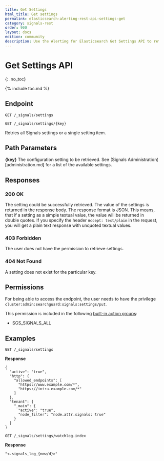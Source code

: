 ```yaml
---
title: Get Settings
html_title: Get settings
permalink: elasticsearch-alerting-rest-api-settings-get
category: signals-rest
order: 900
layout: docs
edition: community
description: Use the Alerting for Elasticsearch Get Settings API to retrieve the current Signals configuration
---
```


<!--- Copyright 2020 floragunn GmbH -->

# Get Settings API
{: .no_toc}

{% include toc.md %}



## Endpoint

```
GET /_signals/settings
```

```
GET /_signals/settings/{key}
```

Retries all Signals settings or a single setting item.

## Path Parameters

**{key}** The configuration setting to be retrieved. See (Signals Administration)[administration.md] for a list of the available settings.

## Responses

### 200 OK

The setting could be successfully retrieved. The value of the settings is returned in the response body. The response format is JSON. This means, that if a setting as a simple textual value, the value will be returned in double quotes. If you specify the header `Accept: text/plain` in the request, you will get a plain text response with unquoted textual values.

### 403 Forbidden

The user does not have the permission to retrieve settings.

### 404 Not Found

A setting does not exist for the particular key.

## Permissions

For being able to access the endpoint, the user needs to have the privilege `cluster:admin:searchguard:signals:settings/put`.

This permission is included in the following [built-in action groups](security_permissions.md):

* SGS\_SIGNALS\_ALL

## Examples

```
GET /_signals/settings
```

**Response**

```
{
  "active": "true",
  "http": {
    "allowed_endpoints": [
      "https://www.example.com/*",
      "https://intra.example.com/*"
    ]
  },
  "tenant": {
    "_main": {
      "active": "true",
      "node_filter": "node.attr.signals: true"
    }
  }
}
```

```
GET /_signals/settings/watchlog.index
```

**Response**

```
"<.signals_log_{now/d}>"
```


